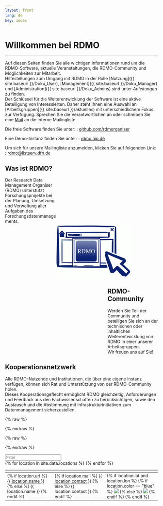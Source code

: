 ```yaml
---
layout: front
lang: de
key: index
---
```


# Willkommen bei RDMO

<hr>

Auf diesen Seiten finden Sie alle wichtigen Informationen rund um die RDMO-Software, aktuelle Veranstaltungen, die RDMO-Community und Möglichkeiten zur Mitarbeit. <br/> Hilfestellungen zum Umgang mit RDMO in der Rolle [Nutzung]({{ site.baseurl }}/Doku_User), [Management]({{ site.baseurl }}/Doku_Manager) und [Administration]({{ site.baseurl }}/Doku_Admins) sind unter <i>Anleitungen</i> zu finden.<br/> Der Schlüssel für die Weiterentwicklung der Software ist eine aktive Beteiligung von Interessierten. Daher steht Ihnen eine Auswahl an [Arbeitsgruppen]({{ site.baseurl }}/aktuelles) mit unterschiedlichem Fokus zur Verfügung. Sprechen Sie die Verantwortlichen an oder schreiben Sie eine <a href="mailto:rdmo-contact@listserv.dfn.de">Mail</a> an die interne Mailingliste.<br/>

Die freie Software finden Sie unter: : [github.com/rdmorganiser](https://github.com/rdmorganiser)

Eine Demo-Instanz finden Sie unter: : [rdmo.aip.de](https://rdmo.aip.de)

Um sich für unsere Mailingliste anzumelden, klicken Sie auf folgenden Link: : [rdmo@listserv.dfn.de](https://www.listserv.dfn.de/sympa/info/rdmo)

<div style="width: 35%;margin-top: 1%;">
<h2>Was ist RDMO?</h2>
Der Research Data Management Organiser (RDMO) unterstützt Forschungsprojekte bei der Planung, Umsetzung und Verwaltung aller Aufgaben des Forschungsdatenmanagements.
</div>

<div style=" margin-left:33%;">
<img src="./img/what_is_rdmo.png" style="width: 250px;"/>
</div>

<div style="width: 33%; margin-left:67%;">
<h2>RDMO-Community</h2>
Werden Sie Teil der Community und beteiligen Sie sich an der technischen oder inhaltlichen Weiterentwicklung von RDMO in einer unserer Arbeitsgruppen.<br/>
Wir freuen uns auf Sie!
</div>

<h2>Kooperationsnetzwerk</h2>
Alle RDMO-Nutzende und Institutionen, die über eine eigene Instanz verfügen, können sich Rat und Unterstützung von der RDMO-Community holen.<br/>
Dieses Kooperationsgeflecht ermöglicht RDMO gleichzeitig, Anforderungen und Feedback aus den Fachwissenschaften zu berücksichtigen, sowie den Austausch und die Abstimmung mit Infrastrukturinitiativen zum Datenmanagement sicherzustellen.

<link rel="stylesheet" href="./css/leaflet.css" />

<script>
    var _locations = {{ site.data.locations | jsonify }};
</script>

{% raw  %}

<script id="popup-template" type="text/x-handlebars-template">

<h4>{{name}}</h4>

<dl>
    {{#if url}}
        <dt>URL</dt>
        <dd><a href="{{url}}" target="_blank">{{url}}</a></dd>
    {{/if}}
    {{#if contact}}
        <dt>Kontakt</dt>
        <dd>{{contact}}</dd>
    {{/if}}
    {{#if discipline}}
        <dt>Disziplin</dt>
        <dd>{{discipline}}</dd>
    {{/if}}
    {{#if description}}
        <dt>Beschreibung</dt>
        <dd>{{description}}</dd>
    {{/if}}
</dl>

</script>

{% endraw %}

{% raw  %}

<script id="legend-template" type="text/x-handlebars-template">

<p>
    <img src="./img/icons/marker-icon-blue.png" /> Produktiv-Instanzen
</p>
<p>
    <img src="./img/icons/marker-icon-grey.png" /> Test-Instanzen
</p>

</script>

{% endraw %}

<script src="./js/func.js"></script>

<script src="./js/handlebars.min.js"></script>

<script src="./js/leaflet.js"></script>

<script src="./js/map.js"></script>

<script src="./js/tablesorter.min.js"></script>

<script src="./js/tablesorter.widgets.js"></script>

<link rel="stylesheet" type="text/css" href="./css/table.css">

<div id="map" class="map"></div>

<div>
    <div class="no_entries"></div>
    <input class="tabfilter" type="search" data-column="all" placeholder="Filter">
</div>

<table id="partners" class="tablesorter">
    <thead>
        <th class="name"></th>
        <th class="contact"></th>
        <th class="instance"></th>
    </thead>
    <tbody>
        {% for location in site.data.locations %}
            <tr>
                <td class="name">
                    {% if location.url %}
                        <a href="{{ location.url }}">{{ location.name }}</a>
                    {% else %}
                        {{ location.name }}
                    {% endif %}
                </td>
                <td class="contact">
                    {% if location.mail %}
                        <a href="{{ location.mail }}">{{ location.contact }}</a>
                    {% else %}
                           {{ location.contact }}
                    {% endif %}
                </td>
                <td id="{{ location.name | slugify: latin }}" class="instance">
                    {% if location.lat and location.lon %}
                        {% if location.color == "blue" %}
                            <img src="./img/icons/marker-icon-blue.png" />
                        {% else %}
                            <img src="./img/icons/marker-icon-grey.png" />
                        {% endif %}
                        <script>
                            $("#{{ location.name | slugify }}")
                            .on("click", function(){
                                open_marker(
                                    "{{ location.name | slugify }}",
                                    [{{ location.lat }}, {{ location.lon }}],
                                    "{{ location.description | size }}"
                                );
                            });
                        </script>
                    {% endif %}
                </td>
            </tr>
        {% endfor %}
    </tbody>
</table>

<script>
    $(document).ready(function() {
        init_table();
    });
</script>
